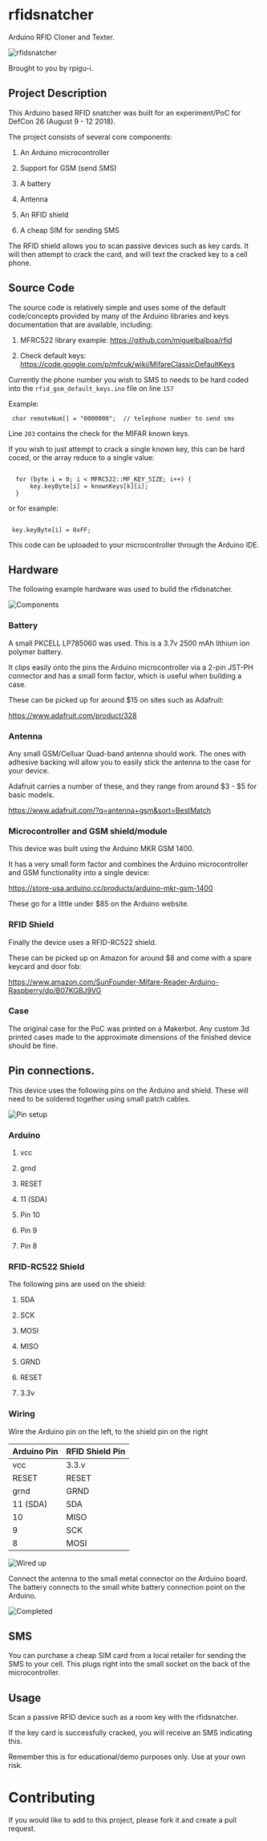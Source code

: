 # rfidsnatcher
Arduino RFID Cloner and Texter.


![rfidsnatcher](./images/complete.png)


Brought to you by rpigu-i.


## Project Description

This Arduino based RFID snatcher was built for an experiment/PoC for DefCon 26 (August 9 - 12 2018).

The project consists of several core components:

1. An Arduino microcontroller

2. Support for GSM (send SMS)

3. A battery 

4. Antenna 

5. An RFID shield

6. A cheap SIM for sending SMS

The RFID shield allows you to scan passive devices such as key cards. It will then attempt to crack the card, and will text the cracked key to a cell phone.


## Source Code

The source code is relatively simple and uses some of the default code/concepts provided by many of the Arduino libraries and keys documentation that are available, including:

1. MFRC522 library example: https://github.com/miguelbalboa/rfid

2. Check default keys: https://code.google.com/p/mfcuk/wiki/MifareClassicDefaultKeys


Currently the phone number you wish to SMS to needs to be hard coded into the `rfid_gsm_default_keys.ino` file on line `157`

Example:

```
 char remoteNum[] = "0000000";  // telephone number to send sms
```


Line `203` contains the check for the MIFAR known keys. 

If you wish to just attempt to crack a single known key, this can be hard coced, or the array reduce to a single value:


```

  for (byte i = 0; i < MFRC522::MF_KEY_SIZE; i++) {
      key.keyByte[i] = knownKeys[k][i];
  }

```

or for example:

```

 key.keyByte[i] = 0xFF;

```

This code can be uploaded to your microcontroller through the Arduino IDE.



## Hardware

The following example hardware was used to build the rfidsnatcher.


![Components](./images/components.png)


### Battery

A small PKCELL LP785060 was used. This is a 3.7v 2500 mAh lithium ion polymer battery.

It clips easily onto the pins the Arduino microcontroller via a 2-pin JST-PH connector and has a small form factor, which is useful when building a case.

These can be picked up for around $15 on sites such as Adafruit:

https://www.adafruit.com/product/328


### Antenna 


Any small GSM/Celluar Quad-band antenna should work. The ones with adhesive backing will allow you to easily stick the antenna to the case for your device.

Adafruit carries a number of these, and they range from around $3 - $5 for basic models.

https://www.adafruit.com/?q=antenna+gsm&sort=BestMatch



### Microcontroller and GSM shield/module

This device was built using the Arduino MKR GSM 1400.


It has a very small form factor and combines the Arduino microcontroller and GSM functionality into a single device:

https://store-usa.arduino.cc/products/arduino-mkr-gsm-1400

These go for a little under $85 on the Arduino website.


### RFID Shield

Finally the device uses a RFID-RC522 shield.

These can be picked up on Amazon for around $8 and come with a spare keycard and door fob:

https://www.amazon.com/SunFounder-Mifare-Reader-Arduino-Raspberry/dp/B07KGBJ9VG



### Case

The original case for the PoC was printed on a Makerbot. Any custom 3d printed cases made to the approximate dimensions of the finished device should be fine.



## Pin connections.

This device uses the following pins on the Arduino and shield. These will need to be soldered together using small patch cables.


![Pin setup](./images/breadboard_setup.png)


### Arduino

1. vcc

2. grnd

3. RESET

4. 11 (SDA)

5. Pin 10

6. Pin 9

7. Pin 8 


### RFID-RC522 Shield


The following pins are used on the shield:


1. SDA

2. SCK

3. MOSI

4. MISO

5. GRND

6. RESET

7. 3.3v



### Wiring


Wire the Arduino pin on the left, to the shield pin on the right



| Arduino Pin | RFID Shield Pin |
|-------------|-----------------|
|   vcc       |   3.3.v         |
|   RESET     |   RESET         |
|   grnd      |   GRND          |
|   11 (SDA)  |   SDA           |
|   10        |   MISO          |
|   9         |   SCK           |
|   8         |   MOSI          |



![Wired up](./images/wired.png)


Connect the antenna to the small metal connector on the Arduino board. The battery connects to the small white battery connection point on the Arduino.



![Completed](./images/complete.png)


## SMS 

You can purchase a cheap SIM card from a local retailer for sending the SMS to your cell. This plugs right into the small socket on the back of the microcontroller.


## Usage

Scan a passive RFID device such as a room key with the rfidsnatcher. 

If the key card is successfully cracked, you will receive an SMS indicating this.

Remember this is for educational/demo purposes only. Use at your own risk. 


# Contributing

If you would like to add to this project, please fork it and create a pull request.

